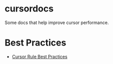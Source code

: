 # cursordocs
Some docs that help improve cursor performance.

# Best Practices
- [Cursor Rule Best Practices](./best-practices/cursor-best-pactices.md)
